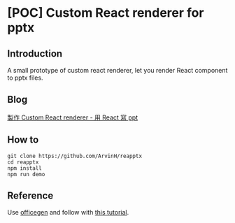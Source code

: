# [POC] Custom React renderer for pptx


## Introduction

A small prototype of custom react renderer, let you render React component to pptx files.

## Blog

[製作 Custom React renderer - 用 React 寫 ppt](https://blog.techbridge.cc/2020/03/02/custom-react-renderer-pptx/)

## How to

```
git clone https://github.com/ArvinH/reapptx
cd reapptx
npm install
npm run demo
```

## Reference

Use [officegen](https://github.com/Ziv-Barber/officegen) and follow with [this tutorial](https://github.com/nitin42/Making-a-custom-React-renderer).
